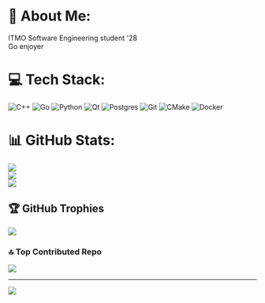 # 💫 About Me:
ITMO Software Engineering student '28<br>Go enjoyer


# 💻 Tech Stack:
![C++](https://img.shields.io/badge/c++-%2300599C.svg?style=for-the-badge&logo=c%2B%2B&logoColor=white) ![Go](https://img.shields.io/badge/go-%2300ADD8.svg?style=for-the-badge&logo=go&logoColor=white) ![Python](https://img.shields.io/badge/python-3670A0?style=for-the-badge&logo=python&logoColor=ffdd54) ![Qt](https://img.shields.io/badge/Qt-%23217346.svg?style=for-the-badge&logo=Qt&logoColor=white) ![Postgres](https://img.shields.io/badge/postgres-%23316192.svg?style=for-the-badge&logo=postgresql&logoColor=white) ![Git](https://img.shields.io/badge/git-%23F05033.svg?style=for-the-badge&logo=git&logoColor=white) ![CMake](https://img.shields.io/badge/CMake-%23008FBA.svg?style=for-the-badge&logo=cmake&logoColor=white) ![Docker](https://img.shields.io/badge/docker-%230db7ed.svg?style=for-the-badge&logo=docker&logoColor=white)
# 📊 GitHub Stats:
![](https://github-readme-stats.vercel.app/api?username=blumgardt&theme=aura&hide_border=false&include_all_commits=false&count_private=false)<br/>
![](https://nirzak-streak-stats.vercel.app/?user=blumgardt&theme=aura&hide_border=false)<br/>
![](https://github-readme-stats.vercel.app/api/top-langs/?username=blumgardt&theme=aura&hide_border=false&include_all_commits=false&count_private=false&layout=compact)

## 🏆 GitHub Trophies
![](https://github-profile-trophy.vercel.app/?username=blumgardt&theme=tokyonight&no-frame=true&no-bg=true&margin-w=4)

### 🔝 Top Contributed Repo
![](https://github-contributor-stats.vercel.app/api?username=blumgardt&limit=5&theme=dark&combine_all_yearly_contributions=true)

---
[![](https://visitcount.itsvg.in/api?id=blumgardt&icon=0&color=11)](https://visitcount.itsvg.in)

<!-- Proudly created with GPRM ( https://gprm.itsvg.in ) -->
